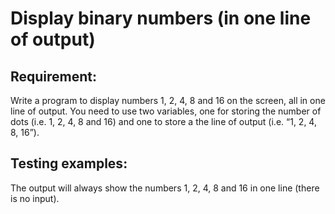# Display binary numbers (in one line of output)

## Requirement:

Write a program to display numbers 1, 2, 4, 8 and 16 on the screen, all in
one line of output.
You need to use two variables, one for storing the number of dots
(i.e. 1, 2, 4, 8 and 16) and one to store a the line of output
(i.e. “1, 2, 4, 8, 16”).

## Testing examples:

The output will always show the numbers 1, 2, 4, 8 and 16 in one line (there
is no input).
